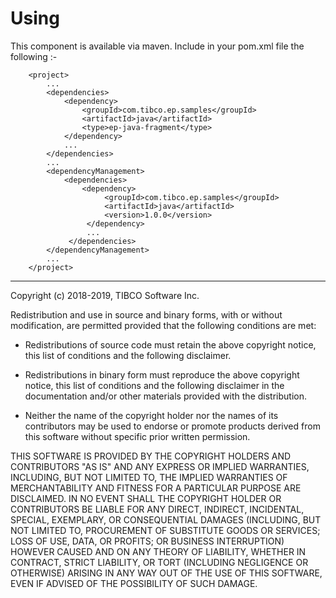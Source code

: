 # Using

This component is available via maven.  Include in your pom.xml file the following :-

```
    <project>
        ...
        <dependencies>
            <dependency>
                <groupId>com.tibco.ep.samples</groupId>
                <artifactId>java</artifactId>
                <type>ep-java-fragment</type>
            </dependency>
            ...
        </dependencies>
        ...
        <dependencyManagement>
            <dependencies>
                <dependency>
                     <groupId>com.tibco.ep.samples</groupId>
                     <artifactId>java</artifactId>
                     <version>1.0.0</version>
                 </dependency>
                 ...
             </dependencies>
        </dependencyManagement>
        ...
    </project>
```

---
Copyright (c) 2018-2019, TIBCO Software Inc.

Redistribution and use in source and binary forms, with or without
modification, are permitted provided that the following conditions are met:

* Redistributions of source code must retain the above copyright notice, this
  list of conditions and the following disclaimer.

* Redistributions in binary form must reproduce the above copyright notice,
  this list of conditions and the following disclaimer in the documentation
  and/or other materials provided with the distribution.

* Neither the name of the copyright holder nor the names of its
  contributors may be used to endorse or promote products derived from
  this software without specific prior written permission.

THIS SOFTWARE IS PROVIDED BY THE COPYRIGHT HOLDERS AND CONTRIBUTORS "AS IS"
AND ANY EXPRESS OR IMPLIED WARRANTIES, INCLUDING, BUT NOT LIMITED TO, THE
IMPLIED WARRANTIES OF MERCHANTABILITY AND FITNESS FOR A PARTICULAR PURPOSE ARE
DISCLAIMED. IN NO EVENT SHALL THE COPYRIGHT HOLDER OR CONTRIBUTORS BE LIABLE
FOR ANY DIRECT, INDIRECT, INCIDENTAL, SPECIAL, EXEMPLARY, OR CONSEQUENTIAL
DAMAGES (INCLUDING, BUT NOT LIMITED TO, PROCUREMENT OF SUBSTITUTE GOODS OR
SERVICES; LOSS OF USE, DATA, OR PROFITS; OR BUSINESS INTERRUPTION) HOWEVER
CAUSED AND ON ANY THEORY OF LIABILITY, WHETHER IN CONTRACT, STRICT LIABILITY,
OR TORT (INCLUDING NEGLIGENCE OR OTHERWISE) ARISING IN ANY WAY OUT OF THE USE
OF THIS SOFTWARE, EVEN IF ADVISED OF THE POSSIBILITY OF SUCH DAMAGE.
